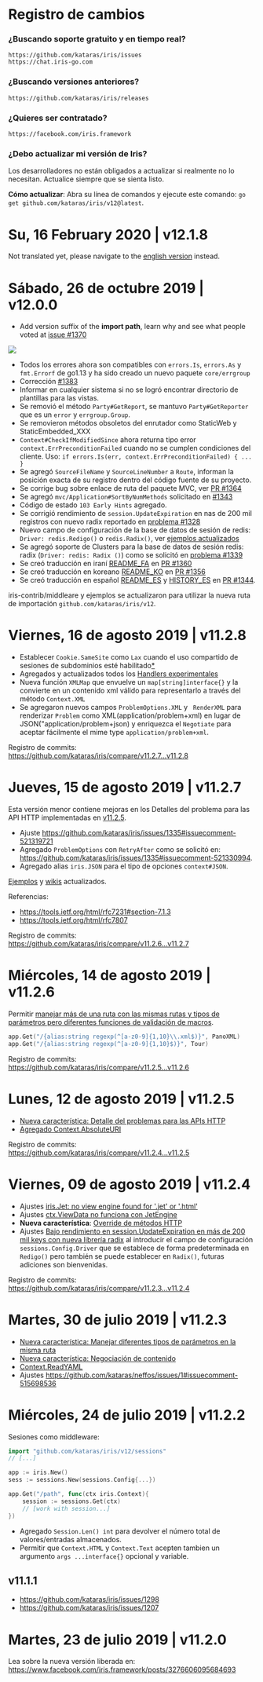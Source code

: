 <!-- # History/Changelog <a href="HISTORY_ZH.md"> <img width="20px" src="https://iris-go.com/images/flag-china.svg?v=10" /></a><a href="HISTORY_ID.md"> <img width="20px" src="https://iris-go.com/images/flag-indonesia.svg?v=10" /></a><a href="HISTORY_GR.md"> <img width="20px" src="https://iris-go.com/images/flag-greece.svg?v=10" /></a> -->

# Registro de cambios

### ¿Buscando soporte gratuito y en tiempo real?

    https://github.com/kataras/iris/issues
    https://chat.iris-go.com

### ¿Buscando versiones anteriores?

    https://github.com/kataras/iris/releases

### ¿Quieres ser contratado?

    https://facebook.com/iris.framework

### ¿Debo actualizar mi versión de Iris?

Los desarrolladores no están obligados a actualizar si realmente no lo necesitan. Actualice siempre que se sienta listo.

**Cómo actualizar**: Abra su línea de comandos y ejecute este comando: `go get github.com/kataras/iris/v12@latest`.

# Su, 16 February 2020 | v12.1.8

Not translated yet, please navigate to the [english version](HISTORY.md#su-16-february-2020--v1218) instead.

# Sábado, 26 de octubre 2019 | v12.0.0

- Add version suffix of the **import path**, learn why and see what people voted at [issue #1370](https://github.com/kataras/iris/issues/1370)

![](https://iris-go.com/images/vote-v12-version-suffix_26_oct_2019.png)


- Todos los errores ahora son compatibles con `errors.Is`, `errors.As` y `fmt.Errorf` de go1.13 y ha sido creado un nuevo paquete `core/errgroup`
- Corrección [#1383](https://github.com/kataras/iris/issues/1383)
- Informar en cualquier sistema si no se logró encontrar directorio de plantillas para las vistas.
- Se removió el método `Party#GetReport`, se mantuvo `Party#GetReporter` que es un `error` y `errgroup.Group`.
- Se removieron métodos obsoletos del enrutador como StaticWeb y StaticEmbedded_XXX
- `Context#CheckIfModifiedSince` ahora returna tipo error `context.ErrPreconditionFailed` cuando no se cumplen condiciones del cliente. Uso: `if errors.Is(err, context.ErrPreconditionFailed) { ... }`
- Se agregó `SourceFileName` y `SourceLineNumber` a `Route`, informan la posición exacta de su registro dentro del código fuente de su proyecto.
- Se corrige bug sobre enlace de ruta del paquete MVC, ver [PR #1364](https://github.com/kataras/iris/pull/1364)
- Se agregó `mvc/Application#SortByNumMethods` solicitado en [#1343](https://github.com/kataras/iris/issues/1343#issuecomment-524868164)
- Código de estado `103 Early Hints` agregado.
- Se corrigió rendimiento de `session.UpdateExpiration` en nas de 200 mil registros con nuevo radix reportado en  [problema #1328](https://github.com/kataras/iris/issues/1328)
- Nuevo campo de configuración de la base de datos de sesión de redis: `Driver: redis.Redigo()` o `redis.Radix()`, ver [ejemplos actualizados](_examples/sessions/database/redis/)
- Se agregó soporte de Clusters para la base de datos de sesión redis: radix (`Driver: redis: Radix ()`) como se solicitó en [problema #1339](https://github.com/kataras/iris/issues/1339)
- Se creó traducción en iraní [README_FA](README_FA.md) en [PR #1360](https://github.com/kataras/iris/pull/1360)
- Se creó traducción en koreano [README_KO](README_KO.md) en [PR #1356](https://github.com/kataras/iris/pull/1356)
- Se creó traducción en español [README_ES](README_ES.md) y [HISTORY_ES](HISTORY_ES.md) en [PR #1344](https://github.com/kataras/iris/pull/1344).

iris-contrib/middleare y ejemplos se actualizaron para utilizar la nueva ruta de importación `github.com/kataras/iris/v12`.

# Viernes, 16 de agosto 2019 | v11.2.8

- Establecer `Cookie.SameSite` como `Lax` cuando el uso compartido de sesiones de subdominios esté habilitado[*](https://github.com/kataras/iris/commit/6bbdd3db9139f9038641ce6f00f7b4bab6e62550)
- Agregados y actualizados todos los [Handlers experimentales](https://github.com/kataras/iris/tree/master/_examples/experimental-handlers)
- Nueva función `XMLMap` que envuelve un `map[string]interface{}` y la convierte en un contenido xml válido para representarlo a través del método `Context.XML`
- Se agregaron nuevos campos `ProblemOptions.XML` y ` RenderXML` para renderizar `Problem` como XML(application/problem+xml) en lugar de JSON("application/problem+json) y enriquezca el `Negotiate` para aceptar fácilmente el mime type `application/problem+xml`.

Registro de commits: https://github.com/kataras/iris/compare/v11.2.7...v11.2.8

# Jueves, 15 de agosto 2019 | v11.2.7

Esta versión menor contiene mejoras en los Detalles del problema para las API HTTP implementadas en [v11.2.5](#lunes-12-de-agosto-2019--v1125).

- Ajuste https://github.com/kataras/iris/issues/1335#issuecomment-521319721
- Agregado `ProblemOptions` con `RetryAfter` como se solicitó en: https://github.com/kataras/iris/issues/1335#issuecomment-521330994.
- Agregado alias `iris.JSON` para el tipo de opciones `context#JSON`.

[Ejemplos](https://github.com/kataras/iris/blob/45d7c6fedb5adaef22b9730592255f7bb375e809/_examples/routing/http-errors/main.go#L85) y [wikis](https://github.com/kataras/iris/wiki/Routing-error-handlers#the-problem-type) actualizados.

Referencias:

- https://tools.ietf.org/html/rfc7231#section-7.1.3
- https://tools.ietf.org/html/rfc7807

Registro de commits: https://github.com/kataras/iris/compare/v11.2.6...v11.2.7

# Miércoles, 14 de agosto 2019 | v11.2.6

Permitir [manejar más de una ruta con las mismas rutas y tipos de parámetros pero diferentes funciones de validación de macros](https://github.com/kataras/iris/issues/1058#issuecomment-521110639).

```go
app.Get("/{alias:string regexp(^[a-z0-9]{1,10}\\.xml$)}", PanoXML)
app.Get("/{alias:string regexp(^[a-z0-9]{1,10}$)}", Tour)
```

Registro de commits: https://github.com/kataras/iris/compare/v11.2.5...v11.2.6

# Lunes, 12 de agosto 2019 | v11.2.5

- [Nueva característica: Detalle del problemas para las APIs HTTP](https://github.com/kataras/iris/pull/1336)
- [Agregado Context.AbsoluteURI](https://github.com/kataras/iris/pull/1336/files#diff-15cce7299aae8810bcab9b0bf9a2fdb1R2368)

Registro de commits: https://github.com/kataras/iris/compare/v11.2.4...v11.2.5

# Viernes, 09 de agosto 2019 | v11.2.4

- Ajustes [iris.Jet: no view engine found for '.jet' or '.html'](https://github.com/kataras/iris/issues/1327)
- Ajustes [ctx.ViewData no funciona con JetEngine](https://github.com/kataras/iris/issues/1330)
- **Nueva característica**: [Override de métodos HTTP](https://github.com/kataras/iris/issues/1325)
- Ajustes [Bajo rendimiento en session.UpdateExpiration en más de 200 mil keys con nueva librería radix](https://github.com/kataras/iris/issues/1328) al introducir el campo de configuración `sessions.Config.Driver` que se establece de forma predeterminada en `Redigo()` pero también se puede establecer en  `Radix()`, futuras adiciones son bienvenidas.

Registro de commits: https://github.com/kataras/iris/compare/v11.2.3...v11.2.4

# Martes, 30 de julio 2019 | v11.2.3

- [Nueva característica: Manejar diferentes tipos de parámetros en la misma ruta](https://github.com/kataras/iris/issues/1315)
- [Nueva característica: Negociación de contenido](https://github.com/kataras/iris/issues/1319)
- [Context.ReadYAML](https://github.com/kataras/iris/tree/master/_examples/http_request/read-yaml)
- Ajustes https://github.com/kataras/neffos/issues/1#issuecomment-515698536

# Miércoles, 24 de julio 2019 | v11.2.2

Sesiones como middleware:

```go
import "github.com/kataras/iris/v12/sessions"
// [...]

app := iris.New()
sess := sessions.New(sessions.Config{...})

app.Get("/path", func(ctx iris.Context){
    session := sessions.Get(ctx)
    // [work with session...]
})
```

- Agregado `Session.Len() int` para devolver el número total de valores/entradas almacenados.
- Permitir que `Context.HTML` y `Context.Text` acepten tambien un argumento `args ...interface{}` opcional y variable.

## v11.1.1

- https://github.com/kataras/iris/issues/1298
- https://github.com/kataras/iris/issues/1207

# Martes, 23 de julio 2019 | v11.2.0

Lea sobre la nueva versión liberada en: https://www.facebook.com/iris.framework/posts/3276606095684693
